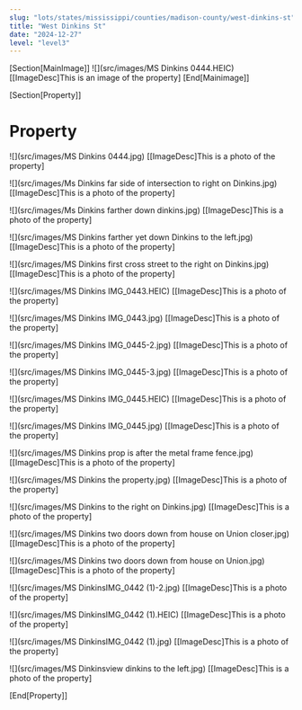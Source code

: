 ```yaml
---
slug: "lots/states/mississippi/counties/madison-county/west-dinkins-st"
title: "West Dinkins St"
date: "2024-12-27"
level: "level3"
---
```


[Section[MainImage]]
![](src/images/MS Dinkins 0444.HEIC)
[[ImageDesc]This is an image of the property]
[End[Mainimage]]

[Section[Property]]
# Property

![](src/images/MS Dinkins 0444.jpg)
[[ImageDesc]This is a photo of the property]

![](src/images/Ms Dinkins far side of intersection to right on Dinkins.jpg)
[[ImageDesc]This is a photo of the property]

![](src/images/Ms Dinkins farther down dinkins.jpg)
[[ImageDesc]This is a photo of the property]

![](src/images/MS Dinkins farther yet down Dinkins to the left.jpg)
[[ImageDesc]This is a photo of the property]

![](src/images/MS Dinkins first cross street to the right on Dinkins.jpg)
[[ImageDesc]This is a photo of the property]

![](src/images/MS Dinkins IMG_0443.HEIC)
[[ImageDesc]This is a photo of the property]

![](src/images/MS Dinkins IMG_0443.jpg)
[[ImageDesc]This is a photo of the property]

![](src/images/MS Dinkins IMG_0445-2.jpg)
[[ImageDesc]This is a photo of the property]

![](src/images/MS Dinkins IMG_0445-3.jpg)
[[ImageDesc]This is a photo of the property]

![](src/images/MS Dinkins IMG_0445.HEIC)
[[ImageDesc]This is a photo of the property]

![](src/images/MS Dinkins IMG_0445.jpg)
[[ImageDesc]This is a photo of the property]

![](src/images/MS Dinkins prop is after the metal frame fence.jpg)
[[ImageDesc]This is a photo of the property]

![](src/images/MS Dinkins the property.jpg)
[[ImageDesc]This is a photo of the property]

![](src/images/MS Dinkins to the right on Dinkins.jpg)
[[ImageDesc]This is a photo of the property]

![](src/images/MS Dinkins two doors down from house on Union closer.jpg)
[[ImageDesc]This is a photo of the property]

![](src/images/MS Dinkins two doors down from house on Union.jpg)
[[ImageDesc]This is a photo of the property]

![](src/images/MS DinkinsIMG_0442 (1)-2.jpg)
[[ImageDesc]This is a photo of the property]

![](src/images/MS DinkinsIMG_0442 (1).HEIC)
[[ImageDesc]This is a photo of the property]

![](src/images/MS DinkinsIMG_0442 (1).jpg)
[[ImageDesc]This is a photo of the property]

![](src/images/MS Dinkinsview dinkins to the left.jpg)
[[ImageDesc]This is a photo of the property]

[End[Property]]

